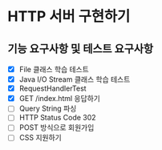 # HTTP 서버 구현하기

## 기능 요구사항 및 테스트 요구사항
- [x] File 클래스 학습 테스트
- [x] Java I/O Stream 클래스 학습 테스트
- [x] RequestHandlerTest
- [x] GET /index.html 응답하기
- [ ] Query String 파싱
- [ ] HTTP Status Code 302
- [ ] POST 방식으로 회원가입
- [ ] CSS 지원하기